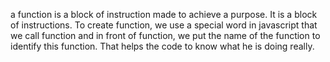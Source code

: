 a function is a block of instruction made to achieve a purpose. It is a block of instructions. To create function, we use a special word in javascript that we call function and in front of function, we put the name of the function to identify this function. That helps the code to know what he is doing really.
